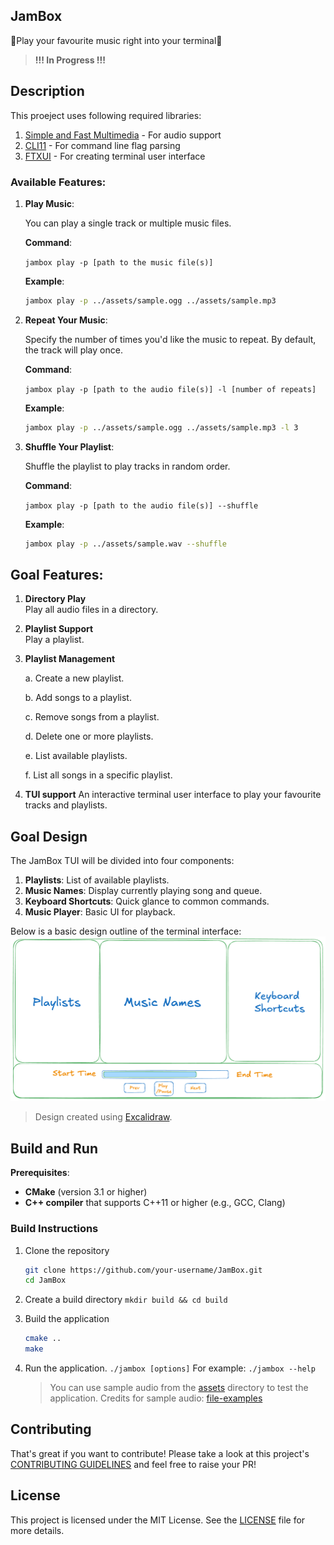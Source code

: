 ## JamBox 

🎵Play your favourite music right into your terminal🎵

> **!!! In Progress !!!**

## Description
This proeject uses following required libraries:
1. [Simple and Fast Multimedia](https://github.com/SFML/SFML) - For audio support
2. [CLI11](https://github.com/CLIUtils/CLI11) - For command line flag parsing
3. [FTXUI](https://github.com/ArthurSonzogni/FTXUI) - For creating terminal user interface

### Available Features:

1.  **Play Music**:
    
    You can play a single track or multiple music files.
    
    **Command**:
    
    `jambox play -p [path to the music file(s)]`
    
    **Example**:
    
    ```sh
    jambox play -p ../assets/sample.ogg ../assets/sample.mp3
	```
    
2.  **Repeat Your Music**:
    
    Specify the number of times you'd like the music to repeat. By default, the track will play once.
    
    **Command**:
    
    `jambox play -p [path to the audio file(s)] -l [number of repeats]`
    
    **Example**:
    
    ```sh
    jambox play -p ../assets/sample.ogg ../assets/sample.mp3 -l 3
    ```
    
3.  **Shuffle Your Playlist**:
    
    Shuffle the playlist to play tracks in random order.
    
    **Command**:
    
    `jambox play -p [path to the audio file(s)] --shuffle`
    
    **Example**:
    
    ```sh
    jambox play -p ../assets/sample.wav --shuffle
    ```

## **Goal Features:**
       
1. **Directory Play**  
   Play all audio files in a directory.

2. **Playlist Support**  
   Play a playlist.
    
3. **Playlist Management**
     
    a. Create a new playlist.
    
    b. Add songs to a playlist.
    
    c. Remove songs from a playlist.
    
    d. Delete one or more playlists.
    
    e. List available playlists.
  
    f. List all songs in a specific playlist. 	


4. **TUI support**
    An interactive terminal user interface to play your favourite tracks and playlists.

## Goal Design
The JamBox TUI will be divided into four components:
1. **Playlists**: List of available playlists. 
2. **Music Names**: Display currently playing song and queue. 
3. **Keyboard Shortcuts**: Quick glance to common commands.
4. **Music Player**: Basic UI for playback.
	 
Below is a basic design outline of the terminal interface: ![JamBox Design](./assets/JamBox%20Design.png)

> Design created using [Excalidraw](https://excalidraw.com/).

## Build and Run
**Prerequisites**:
- **CMake** (version 3.1 or higher) 
- **C++ compiler** that supports C++11 or higher (e.g., GCC, Clang)

### Build Instructions
1. Clone the repository
	```sh 
	git clone https://github.com/your-username/JamBox.git
	cd JamBox
	```
2. Create a build directory
	`mkdir build && cd build`
		
3. Build the application
   ``` sh
   cmake ..
   make
   ```
		
5. Run the application.
	`./jambox [options]`
	For example: `./jambox --help`
	> You can use sample audio from the [assets](./assets) directory to test the application. Credits for sample audio: [file-examples](https://file-examples.com/)


## Contributing
That's great if you want to contribute! Please take a look at this project's [CONTRIBUTING GUIDELINES](https://github.com/DIlkhush00/JamBox/blob/master/CONTRIBUTING.md) and feel free to raise your PR!

## License

This project is licensed under the MIT License. See the [LICENSE](./LICENSE) file for more details.

